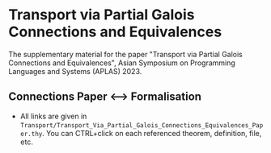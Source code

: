 # Transport via Partial Galois Connections and Equivalences

The supplementary material for the paper
"Transport via Partial Galois Connections and Equivalences",
Asian Symposium on Programming Languages and Systems (APLAS) 2023.

## Connections Paper <--> Formalisation

- All links are given in
  `Transport/Transport_Via_Partial_Galois_Connections_Equivalences_Paper.thy`.
   You can CTRL+click on each referenced theorem, definition, file, etc.

